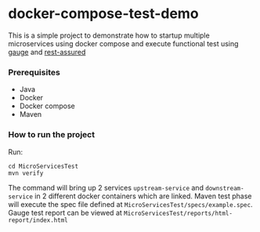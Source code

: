 # docker-compose-test-demo

This is a simple project to demonstrate how to startup multiple microservices using docker compose and execute functional test using [gauge](https://gauge.org/) and [rest-assured](http://rest-assured.io/)

### Prerequisites

* Java
* Docker
* Docker compose
* Maven

### How to run the project

Run:

```
cd MicroServicesTest
mvn verify
```

The command will bring up 2 services `upstream-service` and `downstream-service` in 2 different docker containers which are linked. Maven test phase will execute the spec file defined at `MicroServicesTest/specs/example.spec`. Gauge test report can be viewed at `MicroServicesTest/reports/html-report/index.html`

